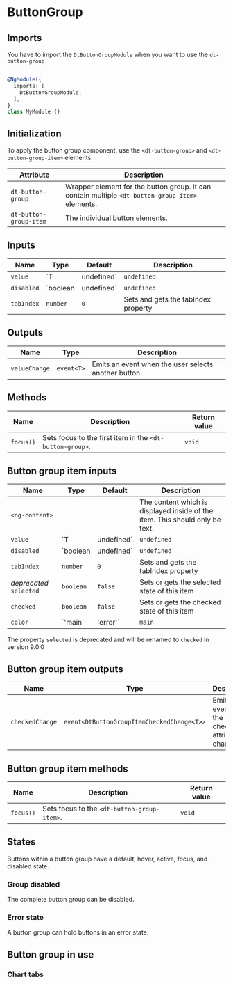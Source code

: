 # ButtonGroup

<ba-ux-snippet name="button-group-intro"></ba-ux-snippet>

<ba-live-example name="DtExampleButtonGroupDefault"></ba-live-example>

## Imports

You have to import the `DtButtonGroupModule` when you want to use the
`dt-button-group`

```typescript

@NgModule({
  imports: [
    DtButtonGroupModule,
  ],
}
class MyModule {}

```

## Initialization

To apply the button group component, use the `<dt-button-group>` and
`<dt-button-group-item>` elements.

| Attribute              | Description                                                                                      |
| ---------------------- | ------------------------------------------------------------------------------------------------ |
| `dt-button-group`      | Wrapper element for the button group. It can contain multiple `<dt-button-group-item>` elements. |
| `dt-button-group-item` | The individual button elements.                                                                  |

## Inputs

| Name       | Type     | Default    | Description                         |
| ---------- | -------- | ---------- | ----------------------------------- |
| `value`    | `T       | undefined` | `undefined`                         | Gets and sets the current value |
| `disabled` | `boolean | undefined` | `undefined`                         | Sets disabled state if property is set and the value is truthy or undefined |
| `tabIndex` | `number` | `0`        | Sets and gets the tabIndex property |

<ba-live-example name="DtExampleButtonGroupInteractive"></ba-live-example>

## Outputs

| Name          | Type       | Description                                          |
| ------------- | ---------- | ---------------------------------------------------- |
| `valueChange` | `event<T>` | Emits an event when the user selects another button. |

## Methods

| Name      | Description                                              | Return value |
| --------- | -------------------------------------------------------- | ------------ |
| `focus()` | Sets focus to the first item in the `<dt-button-group>`. | `void`       |

## Button group item inputs

| Name                    | Type      | Default    | Description                                                                  |
| ----------------------- | --------- | ---------- | ---------------------------------------------------------------------------- |
| `<ng-content>`          |           |            | The content which is displayed inside of the item. This should only be text. |
| `value`                 | `T        | undefined` | `undefined`                                                                  | The associated value of this item |
| `disabled`              | `boolean  | undefined` | `undefined`                                                                  | Sets disabled state if property is set and the value is truthy or undefined |
| `tabIndex`              | `number`  | `0`        | Sets and gets the tabIndex property                                          |
| _deprecated_ `selected` | `boolean` | `false`    | Sets or gets the selected state of this item                                 |
| `checked`               | `boolean` | `false`    | Sets or gets the checked state of this item                                  |
| `color`                 | `'main'   | 'error'`   | `main`                                                                       | Sets color. Possible options: <ul><li><code>main</code> (default)</li><li><code>error</code></li></ul> |

The property `selected` is deprecated and will be renamed to `checked` in
version 9.0.0

## Button group item outputs

| Name            | Type                                       | Description                                        |
| --------------- | ------------------------------------------ | -------------------------------------------------- |
| `checkedChange` | `event<DtButtonGroupItemCheckedChange<T>>` | Emits an event when the checked attribute changed. |

## Button group item methods

| Name      | Description                                 | Return value |
| --------- | ------------------------------------------- | ------------ |
| `focus()` | Sets focus to the `<dt-button-group-item>`. | `void`       |

## States

Buttons within a button group have a default, hover, active, focus, and disabled
state.

<ba-live-example name="DtExampleButtonGroupItemDisabled"></ba-live-example>

### Group disabled

The complete button group can be disabled.

<ba-live-example name="DtExampleButtonGroupDisabled"></ba-live-example>

### Error state

A button group can hold buttons in an error state.

<ba-live-example name="DtExampleButtonGroupError"></ba-live-example>

## Button group in use

### Chart tabs

<ba-ux-snippet name="button-group-chart-tabs"></ba-ux-snippet>
